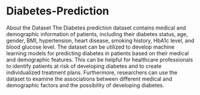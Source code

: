 # Diabetes-Prediction
About the Dataset
The Diabetes prediction dataset contains medical and demographic information of patients, including their diabetes status, age, gender, BMI, hypertension, heart disease, smoking history, HbA1c level, and blood glucose level. The dataset can be utilized to develop machine learning models for predicting diabetes in patients based on their medical and demographic features. This can be helpful for healthcare professionals to identify patients at risk of developing diabetes and to create individualized treatment plans. Furthermore, researchers can use the dataset to examine the associations between different medical and demographic factors and the possibility of developing diabetes.
